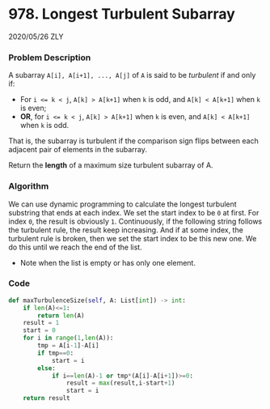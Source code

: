 # 978. Longest Turbulent Subarray

2020/05/26 ZLY

### Problem Description

A subarray `A[i], A[i+1], ..., A[j]` of `A` is said to be *turbulent* if and only if:

- For `i <= k < j`, `A[k] > A[k+1]` when `k` is odd, and `A[k] < A[k+1]` when `k` is even;
- **OR**, for `i <= k < j`, `A[k] > A[k+1]` when `k` is even, and `A[k] < A[k+1]` when `k` is odd.

That is, the subarray is turbulent if the comparison sign flips between each adjacent pair of elements in the subarray.

Return the **length** of a maximum size turbulent subarray of A.



### Algorithm

We can use dynamic programming to calculate the longest turbulent substring that ends at each index. We set the start index to be `0` at first. For index `0`, the result is obviously `1`. Continuously, if the following string follows the turbulent rule, the result keep increasing. And if at some index, the turbulent rule is broken, then we set the start index to be this new one. We do this until we reach the end of the list.

* Note when the list is empty or has only one element.

### Code

```python
def maxTurbulenceSize(self, A: List[int]) -> int:
    if len(A)<=1:
        return len(A)
    result = 1
    start = 0
    for i in range(1,len(A)):
        tmp = A[i-1]-A[i]
        if tmp==0:
            start = i
        else:
            if i==len(A)-1 or tmp*(A[i]-A[i+1])>=0:
                result = max(result,i-start+1)
                start = i
    return result
        
```